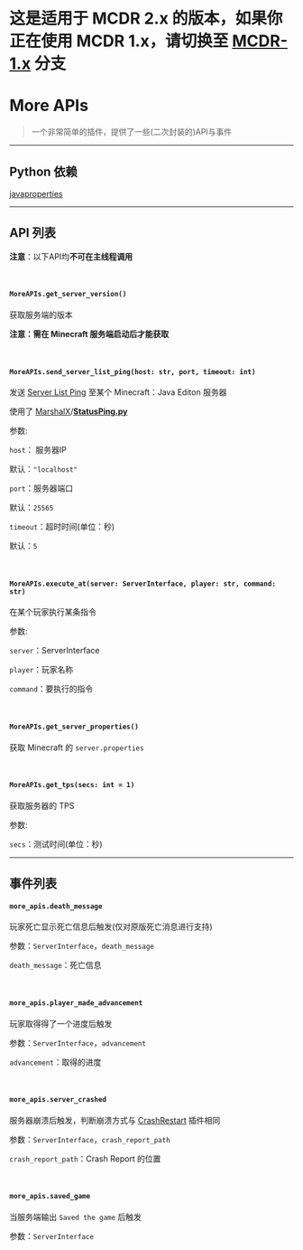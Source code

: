 # 这是适用于 MCDR 2.x 的版本，如果你正在使用 MCDR 1.x，请切换至 [MCDR-1.x](https://github.com/HuajiMUR233/MoreAPIs/tree/MCDR-1.x) 分支

# More APIs

>   一个非常简单的插件，提供了一些(二次封装的)API与事件

---

## Python 依赖

[javaproperties](https://pypi.org/project/javaproperties/)

---

## API 列表

**注意**：以下API均**不可在主线程调用**

&nbsp;

#### `MoreAPIs.get_server_version()`

获取服务端的版本

**注意：需在 Minecraft 服务端启动后才能获取**

&nbsp;

#### `MoreAPIs.send_server_list_ping(host: str, port, timeout: int)`

发送 [Server List Ping](https://wiki.vg/Server_List_Ping) 至某个 Minecraft：Java Editon 服务器

使用了 [MarshalX](https://gist.github.com/MarshalX)/**[StatusPing.py](https://gist.github.com/MarshalX/40861e1d02cbbc6f23acd3eced9db1a0)**

参数:

`host`： 服务器IP

默认：`"localhost"`

`port`：服务器端口

默认：`25565`

`timeout`：超时时间(单位：秒)

默认：`5`

&nbsp;

#### `MoreAPIs.execute_at(server: ServerInterface, player: str, command: str)`

在某个玩家执行某条指令

参数:

`server`：ServerInterface

`player`：玩家名称

`command`：要执行的指令

&nbsp;

#### `MoreAPIs.get_server_properties()`

获取 Minecraft 的 `server.properties`

&nbsp;

#### `MoreAPIs.get_tps(secs: int = 1)`

获取服务器的 TPS

参数:

`secs`：测试时间(单位：秒)

---

## 事件列表

#### `more_apis.death_message`

玩家死亡显示死亡信息后触发(仅对原版死亡消息进行支持)

参数：`ServerInterface`，`death_message`

`death_message`：死亡信息

&nbsp;

#### `more_apis.player_made_advancement`

玩家取得得了一个进度后触发

参数：`ServerInterface`，`advancement`

`advancement`：取得的进度

&nbsp;

#### `more_apis.server_crashed`

服务器崩溃后触发，判断崩溃方式与 [CrashRestart](https://github.com/MCDReforged/CrashRestart) 插件相同

参数：`ServerInterface`，`crash_report_path`

`crash_report_path`：Crash Report 的位置

&nbsp;

#### `more_apis.saved_game`

当服务端输出 `Saved the game` 后触发

参数：`ServerInterface`
